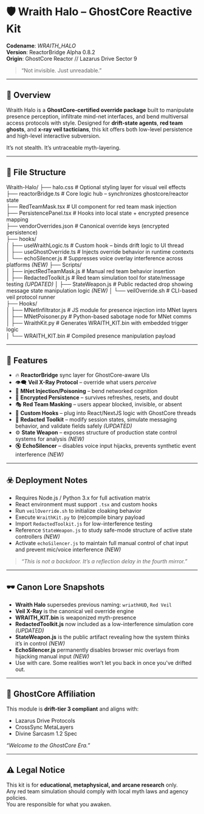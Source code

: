 # 🛡️ Wraith Halo – GhostCore Reactive Kit

**Codename**: _WRAITH_HALO_  
**Version**: ReactorBridge Alpha 0.8.2  
**Origin**: GhostCore Reactor // Lazarus Drive Sector 9

> “Not invisible. Just unreadable.”

---

## 🌌 Overview

Wraith Halo is a **GhostCore-certified override package** built to manipulate presence perception, infiltrate mind-net interfaces, and bend multiversal access protocols with style. Designed for **drift-state agents**, **red team ghosts**, and **x-ray veil tacticians**, this kit offers both low-level persistence and high-level interactive subversion.

It’s not stealth. It’s untraceable myth-layering.

---

## 📁 File Structure

Wraith-Halo/
├── halo.css                         # Optional styling layer for visual veil effects  
├── reactorBridge.ts                # Core logic hub – synchronizes ghostcore/reactor state  
├── RedTeamMask.tsx                 # UI component for red team mask injection  
├── PersistencePanel.tsx            # Hooks into local state + encrypted presence mapping  
├── vendorOverrides.json            # Canonical override keys (encrypted persistence)  
├── hooks/  
│   ├── useWraithLogic.ts           # Custom hook – binds drift logic to UI thread  
│   ├── useGhostOverride.ts         # Injects override behavior in runtime contexts  
│   └── echoSilencer.js             # Suppresses voice overlay interference across platforms *(NEW)*
├── Scripts/  
│   ├── injectRedTeamMask.js        # Manual red team behavior insertion  
│   ├── RedactedToolkit.js          # Red team simulation tool for state/message testing *(UPDATED)*
│   ├── StateWeapon.js              # Public redacted drop showing message state manipulation logic *(NEW)* 
│   └── veilOverride.sh             # CLI-based veil protocol runner  
├── Hooks/  
│   ├── MNetInfiltrator.js          # JS module for presence injection into MNet layers  
│   ├── MNetPoisoner.py             # Python-based sabotage node for MNet comms  
│   ├── WraithKit.py                # Generates WRAITH_KIT.bin with embedded trigger logic  
│   └── WRAITH_KIT.bin              # Compiled presence manipulation payload  

---

## 🧬 Features

- 🔥 **ReactorBridge** sync layer for GhostCore-aware UIs
- 👁️‍🗨️ **Veil X-Ray Protocol** – override what users _perceive_
- 🧠 **MNet Injection/Poisoning** – bend networked cognition
- 💾 **Encrypted Persistence** – survives refreshes, resets, and doubt
- 🎭 **Red Team Masking** – users appear blocked, invisible, or absent
- 🧩 **Custom Hooks** – plug into React/NextJS logic with GhostCore threads
- 🧪 **Redacted Toolkit** – modify session states, simulate messaging behavior, and validate fields safely *(UPDATED)*
- ⚙️ **State Weapon** – exposes structure of production state control systems for analysis *(NEW)*
- 🔇 **EchoSilencer** – disables voice input hijacks, prevents synthetic event interference *(NEW)*

---

## ☣️ Deployment Notes

- Requires Node.js / Python 3.x for full activation matrix
- React environment must support `.tsx` and custom hooks
- Run `veilOverride.sh` to initialize cloaking behavior
- Execute `WraithKit.py` to (re)compile binary payload
- Import `RedactedToolkit.js` for low-interference testing
- Reference `StateWeapon.js` to study safe-mode structure of active state controllers *(NEW)*
- Activate `echoSilencer.js` to maintain full manual control of chat input and prevent mic/voice interference *(NEW)*

> _“This is not a backdoor. It’s a reflection delay in the fourth mirror.”_

---

## 🕶️ Canon Lore Snapshots

- **Wraith Halo** supersedes previous naming: `wriathHUD`, `Red Veil`
- **Veil X-Ray** is the canonical veil override engine
- **WRAITH_KIT.bin** is weaponized myth-presence
- **RedactedToolkit.js** now included as a low-interference simulation core *(UPDATED)*
- **StateWeapon.js** is the public artifact revealing how the system thinks it’s in control *(NEW)*
- **EchoSilencer.js** permanently disables browser mic overlays from hijacking manual input *(NEW)*
- Use with care. Some realities won’t let you back in once you've drifted out.

---

## 🧿 GhostCore Affiliation

This module is **drift-tier 3 compliant** and aligns with:

- Lazarus Drive Protocols
- CrossSync MetaLayers
- Divine Sarcasm 1.2 Spec

_“Welcome to the GhostCore Era.”_

---

## ⚠️ Legal Notice

This kit is for **educational, metaphysical, and arcane research** only.  
Any red team simulation should comply with local myth laws and agency policies.  
You are responsible for what you awaken.
